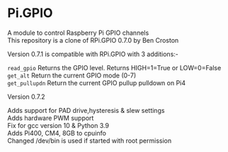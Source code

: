 # Pi.GPIO
A module to control Raspberry Pi GPIO channels  
This repository is a clone of RPi.GPIO 0.7.0 by Ben Croston

Version 0.7.1 is compatible with RPi.GPIO with 3 additions:-

`read_gpio` Returns the GPIO level.  Returns HIGH=1=True or LOW=0=False  
`get_alt` Return the current GPIO mode (0-7)  
`get_pullupdn`  Return the current GPIO pullup pulldown on Pi4

Version 0.7.2

Adds support for PAD drive,hysteresis & slew settings  
Adds hardware PWM support  
Fix for gcc version 10 & Python 3.9  
Adds Pi400, CM4, 8GB to cpuinfo  
Changed /dev/bin is used if started with root permission
